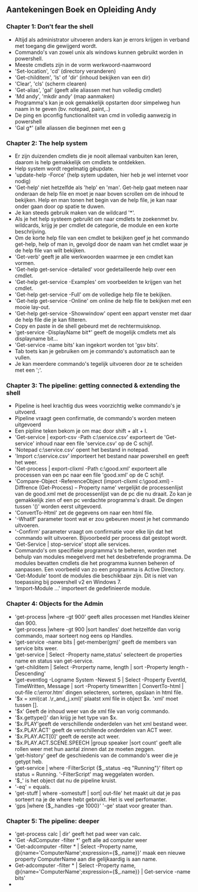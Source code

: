 ## Aantekeningen Boek en Opleiding Andy


### Chapter 1: Don't fear the shell


- Altijd als administrator uitvoeren anders kan je errors krijgen in verband met toegang die gewijgerd wordt.
- Commando's van zowel unix als windows kunnen gebruikt worden in powershell.
- Meeste cmdlets zijn in de vorm werkwoord-naamwoord
- 'Set-location', 'cd' (directory veranderen)
- 'Get-childitem', 'ls' of 'dir' (inhoud bekijken van een dir)
- 'Clear', 'cls' (scherm clearen)
- 'Get-alias', 'gal' (geeft alle aliassen met hun volledig cmdlet) 
- 'Md andy', 'mkdir andy' (map aanmaken)
- Programma's kan je ook gemakkelijk opstarten door simpelweg hun naam in te geven (bv. notepad, paint,..)
- De ping en ipconfig functionaliteit van cmd in volledig aanwezig in powershell
- 'Gal g*' (alle aliassen die beginnen met een g

### Chapter 2: The help system

- Er zijn duizenden cmdlets die je nooit allemaal vanbuiten kan leren, daarom is help gemakkelijk om cmdlets te ontdekken.
- Help system wordt regelmatig gëupdate.
- 'update-help -Force' (help sytem updaten, hier heb je wel internet voor nodig)
- 'Get-help' niet hetzelfde als 'help' en 'man'.
Get-help gaat meteen naar onderaan de help file en moet je naar boven scrollen om de inhoud te bekijken.
Help en man tonen het begin van de help file, je kan naar onder gaan door op spatie te duwen.
- Je kan steeds gebruik maken van de wildcard '*'.
- Als je het help systeem gebruikt om naar cmdlets te zoekenmet bv. wildcards, krijg je per cmdlet de categorie, de module en een korte beschrijving.
- Om de korte help file van een cmdlet te bekijken geef je het commando get-help, help of man in, gevolgd door de naam van het cmdlet waar je de help file van wilt bekijken.
- 'Get-verb' geeft je alle werkwoorden waarmee je een cmdlet kan vormen.
- 'Get-help get-service -detailed' voor gedetailleerde help over een cmdlet.
- 'Get-help get-service -Examples' om voorbeelden te krijgen van het cmdlet.
- 'Get-help get-service -Full' om de volledige help file te bekijken.
- 'Get-help get-service -Online' om online de help file te bekijken met een mooie lay-out.
- 'Get-help get-service -Showwindow' opent een appart venster met daar de help file die je kan filteren.
- Copy en paste in de shell gebeurd met de rechtermuisknop.
- 'get-service -DisplayName bit*' geeft de mogelijk cmdlets met als displayname bit...
- 'Get-service -name bits' kan ingekort worden tot 'gsv bits'.
- Tab toets kan je gebruiken om je commando's automatisch aan te vullen.
- Je kan meerdere commando's tegelijk uitvoeren door ze te scheiden met een ';'.

### Chapter 3: The pipeline: getting connected & extending the shell

- Pipeline is heel krachtig dus wees voorzichtig welke commando's je uitvoerd.
- Pipeline vraagt geen confirmatie, de commando's worden meteen uitgevoerd
- Een pipline teken bekom je om mac door shift + alt + l.
- 'Get-service | export-csv -Path c:\service.csv' exporteert de 'Get-service' inhoud naar een file 'service.csv' op de C schijf.
- 'Notepad c:\service.csv' opent het bestand in notepad.
- 'Import c:\service.csv' importeert het bestand naar powershell en geeft het weer.
- 'Get-process | export-clixml -Path c:\good.xml' exporteert alle processen van een pc naar een file 'good.xml' op de C schijf.
- 'Compare-Object -ReferenceObject (import-clixml c:\good.xml) -Diffrence (Get-Process) – Property name' vergelijkt de processenlijst van de good.xml met de processenlijst van de pc die nu draait. Zo kan je gemakkelijk zien of een pc verdachte programma's draait. De dingen tussen '()' worden eerst uitgevoerd.
- 'ConvertTo-Html' zet de gegevens om naar een html file.
- '-WhatIf' parameter toont wat er zou gebeuren moest je het commando uitvoeren.
- '-Confirm' parameter vraagt om confirmatie voor elke lijn dat het commando wilt uitvoeren. Bijvoorbeeld per process dat gestopt wordt.
- 'Get-Service | stop-service' stopt alle services.
- Commando's om specifieke programma's te beheren, worden met behulp van modules meegelverd met het desbetrefende programma. De modules bevatten cmdlets die het programma kunnen beheren of aanpassen. Een voorbeeld van zo een programma is Active Directory.
- 'Get-Module' toont de modules die beschikbaar zijn. Dit is niet van toepassing bij powershell v2 en Windows 7.
- 'Import-Module ...' importeert de gedefinieerde module.

### Chapter 4: Objects for the Admin

- 'get-process |where -gt 900' geeft alles processen met Handles kleiner dan 900.
- 'get-process |where -gt 900 |sort handles' doet hetzelfde dan vorig commando, maar sorteert nog eens op Handles.
- 'get-service -name bits | get-member(gm)' geeft de members van service bits weer.
- 'get-service | Select -Property name,status' selecteert de properties name en status van get-service.
- 'get-childitem | Select -Prorperty name, length | sort -Property length -Descending' 
- 'get-eventlog -Logname System -Newest 5 | Select -Property EventId, TimeWritten, Message | sort -Property timewritten | ConvertTo-html | out-file c:\error.htm' dingen selecteren, sorteren, opslaan in html file.
- '$x = xml(cat .\r_and_j.xml)' plaatst xml file in object $x. 'xml' moet tussen [].
- '$x' Geeft de inhoud weer van de xml file van vorig commando.
- '$x.gettype()' dan krijg je het type van $x.
- '$x.PLAY'geeft de verschillende onderdelen van het xml bestand weer.
- '$x.PLAY.ACT' geeft de verschillende onderdelen van ACT weer.
- '$x.PLAY.ACT[0]' geeft de eerste act weer.
- '$x.PLAY.ACT.SCENE.SPEECH |group speaker |sort count' geeft alle rollen weer met hun aantal zinnen dat ze moeten zeggen.
- 'get-history' geef de geschiedenis van de commando's weer die je getypt heb.
- 'get-service | where -FilterScript {$_.status -eq "Running"}' filtert op status = Running. '-FilterScript' mag weggelaten worden.
- '$_' is het object dat nu de pipeline kruist.
- '-eq' = equals.
- 'get-stuff | where -somestuff | sort|  out-file' het maakt uit dat je pas sorteert na je de where hebt gebruikt. Het is veel perfomanter.
- 'gps |where {$_.handles -ge 1000}' '-ge' staat voor greater than.

### Chapter 5: The pipeline: deeper

- 'get-process calc | dir' geeft het pad weer van calc.
- 'Get -AdComputer -filter *' geft alle ad computer weer 
- 'Get-adcomputer -filter * | Select -Property name, @{name='ComputerName';expression={$_.name}}' maak een nieuwe property ComputerName aan die gelijkaardig is aan name.
- Get-adcomputer -filter * | Select -Property name, @{name='ComputerName';expression={$_.name}} | Get-service -name bits'
- 




